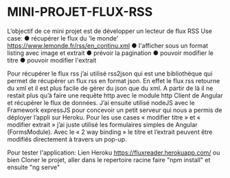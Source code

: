 # MINI-PROJET-FLUX-RSS
L’objectif de ce mini projet est de développer un lecteur de flux RSS Use case: 
● récupérer le flux du 'le monde' https://www.lemonde.fr/rss/en_continu.xml 
● l'afficher sous un format listing avec image et extrait 
● prévoir la pagination ● pouvoir modifier le titre 
● pouvoir modifier l'extrait

Pour récupérer le flux rss j’ai utilisé rss2json qui est une bibliothèque qui permet de récupérer un flux rss en format json. En effet le flux rss retourne du xml et il est plus facile de gérer du json que du xml.
A partir de là il ne restait plus qu’à faire une requête http avec le module http Client de Angular et récupérer le flux de données.
J’ai ensuite utilisé nodeJS avec  le Framework expressJS pour concevoir un petit serveur qui nous a permis de déployer  l’appli sur Heroku.
Pour les use cases « modifier titre » et « modifier extrait » j’ai juste utilisé les formulaires simples de Angular (FormsModule).  Avec le « 2 way binding » le titre et l’extrait peuvent être modifiés directement à travers un pop-up.


Pour tester l'application:
Lien Heroku https://fluxreader.herokuapp.com/
ou bien Cloner le projet, aller dans le repertoire racine faire "npm install" et ensuite "ng serve"
